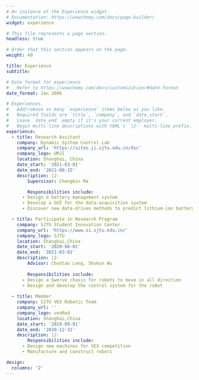 ```yaml
---
# An instance of the Experience widget.
# Documentation: https://wowchemy.com/docs/page-builder/
widget: experience

# This file represents a page section.
headless: true

# Order that this section appears on the page.
weight: 40

title: Experience
subtitle:

# Date format for experience
#   Refer to https://wowchemy.com/docs/customization/#date-format
date_format: Jan 2006

# Experiences.
#   Add/remove as many `experience` items below as you like.
#   Required fields are `title`, `company`, and `date_start`.
#   Leave `date_end` empty if it's your current employer.
#   Begin multi-line descriptions with YAML's `|2-` multi-line prefix.
experience:
  - title: Research Assitant
    company: Dynamic System Control Lab
    company_url: 'https://sites.ji.sjtu.edu.cn/dsc'
    company_logo: UMJI
    location: Shanghai, China
    date_start: '2021-03-01'
    date_end: '2021-08-15'
    description: |2-
        Supervisor: Chengbin Ma

        Responsibilities include: 
      - Design a battery management system
      - Develop a GUI for the data-acquisition system
      - Discover new data-driven methods to predict lithium-ion battery's Remaining Useful Life.

  - title: Participate in Research Program
    company: SJTU Student Innovation Center
    company_url: 'https://www.si.sjtu.edu.cn/'
    company_logo: SJTU
    location: Shanghai,China
    date_start: '2020-08-01'
    date_end: '2021-03-01'
    description: |2-
        Advisor: Chuntao Leng, Shukun Wu 
        
        Responsibilities include: 
      - Design a Swerve chasis for robots to move in all direction
      - Design and develop the control system for the robot 
        
  - title: Member
    company: SJTU VEX Robotic Team
    company_url: ''
    company_logo: vexRed
    location: Shanghai,China
    date_start: '2019-09-01'
    date_end: '2020-12-31'
    description: |2-
        Responsibilities include: 
      - Design new machines for VEX competition
      - Manufacture and construct robots

design:
  columns: '2'
---
```


